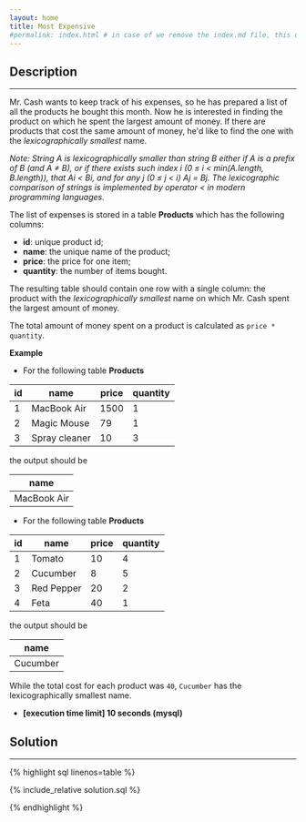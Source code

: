 ```yaml
---
layout: home
title: Most Expensive
#permalink: index.html # in case of we remove the index.md file, this doc will be the index page
---
```


<div class="row">
<div class="columnStmt" markdown="1">

## Description
------

Mr. Cash wants to keep track of his expenses, so he has prepared a list of all the products he bought this month. Now he is interested in finding the product on which he spent the largest amount of money. If there are products that cost the same amount of money, he'd like to find the one with the *lexicographically smallest* name.

*Note: String A is lexicographically smaller than string B either if A is a prefix of B (and A ≠ B), or if there exists such index i (0 ≤ i < min(A.length, B.length)), that Ai < Bi, and for any j (0 ≤ j < i) Aj = Bj. The lexicographic comparison of strings is implemented by operator < in modern programming languages.*

The list of expenses is stored in a table **Products** which has the following columns:

* **id**: unique product id;
* **name**: the unique name of the product;
* **price**: the price for one item;
* **quantity**: the number of items bought.

The resulting table should contain one row with a single column: the product with the *lexicographically smallest* name on which Mr. Cash spent the largest amount of money.

The total amount of money spent on a product is calculated as <code>price * quantity</code>.

**Example**

* For the following table **Products**

| id | name | price | quantity |
| ---- | ---- | ---- | ---- |
| 1 | MacBook Air | 1500 | 1 |
| 2 | Magic Mouse | 79 | 1 |
| 3 | Spray cleaner | 10 | 3 |

the output should be

| name |
| ---- |
| MacBook Air |

* For the following table **Products**

| id | name | price | quantity |
| ---- | ---- | ---- | ---- |
| 1 | Tomato | 10 | 4 |
| 2 | Cucumber | 8 | 5 |
| 3 | Red Pepper | 20 | 2 |
| 4 | Feta | 40 | 1 |

the output should be

| name |
| ---- |
| Cucumber |

While the total cost for each product was <code>40</code>, <code>Cucumber</code> has the lexicographically smallest name.


* **[execution time limit] 10 seconds (mysql)**

</div>
<div class="columnSol" markdown="1">

## Solution
------

{% highlight sql linenos=table %}

{% include_relative solution.sql %}

{% endhighlight %}

</div>
</div>
